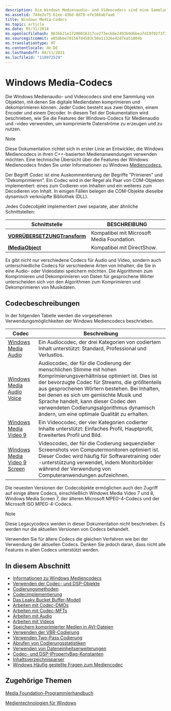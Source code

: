 ```yaml
---
description: Die Windows Medienaudio- und Videocodecs sind eine Sammlung von Objekten, mit denen Sie digitale Mediendaten komprimieren und dekomprimieren können.
ms.assetid: 74de2e75-b1ee-436d-8d78-efe366ab7aa6
title: Windows Media-Codecs
ms.topic: article
ms.date: 05/31/2018
ms.openlocfilehash: 863bb21e17200016317ce273ecb8e2493b9d6bea7d19f92f3f397fb61b88eba4
ms.sourcegitcommit: e858bbe701567d4583c50a11326e42d7ea51804b
ms.translationtype: MT
ms.contentlocale: de-DE
ms.lasthandoff: 08/11/2021
ms.locfileid: "118972529"
---
```

# <a name="windows-media-codecs"></a>Windows Media-Codecs

Die Windows Medienaudio- und Videocodecs sind eine Sammlung von Objekten, mit denen Sie digitale Mediendaten komprimieren und dekomprimieren können. Jeder Codec besteht aus zwei Objekten, einem Encoder und einem Decoder. In diesem Teil der Dokumentation wird beschrieben, wie Sie die Features der Windows-Codecs für Medienaudio und -video verwenden, um komprimierte Datenströme zu erzeugen und zu nutzen.

> [!Note]  
> Diese Dokumentation richtet sich in erster Linie an Entwickler, die Windows Mediencodecs in ihren C++-basierten Medienanwendungen verwenden möchten. Eine technische Übersicht über die Features der Windows Mediencodecs finden Sie unter Informationen zu Windows [Mediencodecs.](about-the-windows-media-codecs.md)

 

Der Begriff *Codec* ist eine Auskommentierung der Begriffe "Primieren" und "Dekomprimieren". Ein Codec wird in der Regel als Paar von COM-Objekten implementiert: eines zum Codieren von Inhalten und ein weiteres zum Decodieren von Inhalt. In einigen Fällen belegen die COM-Objekte dieselbe dynamisch verknüpfte Bibliothek (DLL).

Jedes Codecobjekt implementiert zwei separate, aber ähnliche Schnittstellen:



| Schnittstelle                              | BESCHREIBUNG                                 |
|----------------------------------------|---------------------------------------------|
| [**VORRÜBERSETZUNGTransform**](/windows/desktop/api/mftransform/nn-mftransform-imftransform)   | Kompatibel mit Microsoft Media Foundation. |
| [**IMediaObject**](/previous-versions/windows/desktop/api/mediaobj/nn-mediaobj-imediaobject) | Kompatibel mit DirectShow.                 |



 

Es gibt nicht nur verschiedene Codecs für Audio und Video, sondern auch unterschiedliche Codecs für verschiedene Arten von Inhalten, die Sie in eine Audio- oder Videodatei speichern möchten. Die Algorithmen zum Komprimieren und Dekomprimieren von Daten für gesprochene Wörter unterscheiden sich von den Algorithmen zum Komprimieren und Dekomprimieren von Musikdaten.

## <a name="codec-descriptions"></a>Codecbeschreibungen

In der folgenden Tabelle werden die vorgesehenen Verwendungsmöglichkeiten der Windows Mediencodecs beschrieben.



| Codec                                                                     | Beschreibung                                                                                                                                                                                                                                                                                  |
|---------------------------------------------------------------------------|----------------------------------------------------------------------------------------------------------------------------------------------------------------------------------------------------------------------------------------------------------------------------------------------|
| [Windows Media Audio](windowsmediaaudioencoder.md)                       | Ein Audiocodec, der drei Kategorien von codiertem Inhalt unterstützt: Standard, Professional und Verlustlos.                                                                                                                                                                                      |
| [Windows Media Audio Voice](windowsmediaaudiovoiceencoder.md)            | Audiocodec, der für die Codierung der menschlichen Stimme mit hohen Komprimierungsverhältnisse optimiert ist. Dies ist der bevorzugte Codec für Streams, die größtenteils aus gesprochenen Wörtern bestehen. Bei Inhalten, bei denen es sich um gemischte Musik und Sprache handelt, kann dieser Codec den verwendeten Codierungsalgorithmus dynamisch ändern, um eine optimale Qualität zu erhalten. |
| [Windows Media Video 9](windowsmediavideo9encoder.md)                    | Ein Videocodec, der vier Kategorien codierter Inhalte unterstützt: Einfaches Profil, Hauptprofil, Erweitertes Profil und Bild.                                                                                                                                                                  |
| [Windows Media Video 9 Screen](usingthewindowsmediavideo9screencodec.md) | Videocodec, der für die Codierung sequenzieller Screenshots von Computermonitoren optimiert ist. Dieser Codec wird häufig für Softwaretraining oder -unterstützung verwendet, indem Monitorbilder während der Verwendung von Computeranwendungen aufzeichnen.                                                                         |



 

Die neuesten Versionen der Codecobjekte ermöglichen auch den Zugriff auf einige ältere Codecs, einschließlich Windows Media Video 7 und 8, Windows Media Screen 7, der älteren Microsoft MPEG-4-Codecs und der Microsoft ISO MPEG-4-Codecs.

> [!Note]  
> Diese Legacycodecs werden in dieser Dokumentation nicht beschrieben. Es werden nur die aktuellen Versionen von Codecs behandelt.

 

Verwenden Sie für ältere Codecs die gleichen Verfahren wie bei der Verwendung der aktuellen Codecs. Denken Sie jedoch daran, dass nicht alle Features in allen Codecs unterstützt werden.

## <a name="in-this-section"></a>In diesem Abschnitt

-   [Informationen zu Windows Mediencodecs](about-the-windows-media-codecs.md)
-   [Verwenden der Codec- und DSP-Objekte](decidinghowtousethewindowsmediaaudioandvideocodecs.md)
-   [Codierungsmethoden](encodingmethods.md)
-   [Codecimplementierung](codecimplementation.md)
-   [Das Leaky Bucket Buffer-Modell](the-leaky-bucket-buffer-model.md)
-   [Arbeiten mit Codec-DMOs](workingwithcodecdmos.md)
-   [Arbeiten mit Codec-MFTs](workingwithcodecmfts.md)
-   [Arbeiten mit Audio](workingwithaudio.md)
-   [Arbeiten mit Videos](workingwithvideo.md)
-   [Speichern komprimierter Medien in AVI-Dateien](storingcompressedmediainavifiles.md)
-   [Verwenden der VBR-Codierung](usingvbrencoding.md)
-   [Verwenden Two-Pass Codierung](usingtwoencodingpasses.md)
-   [Abrufen von Codierungsstatistiken](gettingencodingstatistics.md)
-   [Verwenden von Dateneinheitserweiterungen](usingdataunitextensions.md)
-   [Codec- und DSP-IPropertyBag-Konstanten](codecanddspproperties.md)
-   [Inhaltsverzeichnisparser](toc-parser.md)
-   [Windows Häufig gestellte Fragen zum Mediencodec](frequentlyaskedquestions.md)

## <a name="related-topics"></a>Zugehörige Themen

<dl> <dt>

[Media Foundation-Programmierhandbuch](media-foundation-programming-guide.md)
</dt> <dt>

[Medientechnologien für Windows](/previous-versions/bg125389(v=msdn.10))
</dt> </dl>

 

 
